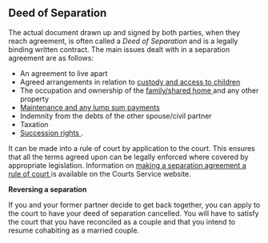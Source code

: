 ##  Deed of Separation

The actual document drawn up and signed by both parties, when they reach
agreement, is often called a _Deed of Separation_ and is a legally binding
written contract. The main issues dealt with in a separation agreement are as
follows:

  * An agreement to live apart 
  * Agreed arrangements in relation to [ custody and access to children ](/en/birth-family-relationships/separation-and-divorce/separation-and-divorce-children/)
  * The occupation and ownership of the [ family/shared home ](/en/birth-family-relationships/separation-and-divorce/family-and-shared-home/) and any other property 
  * [ Maintenance and any lump sum payments ](/en/birth-family-relationships/separation-and-divorce/maintenance-orders-and-agreements/)
  * Indemnity from the debts of the other spouse/civil partner 
  * Taxation 
  * [ Succession rights ](/en/birth-family-relationships/separation-and-divorce/succession/) . 

It can be made into a rule of court by application to the court. This ensures
that all the terms agreed upon can be legally enforced where covered by
appropriate legislation. Information on [ making a separation agreement a rule
of court ](https://www.courts.ie/judicial-separation) is available on the
Courts Service website.

**Reversing a separation**

If you and your former partner decide to get back together, you can apply to
the court to have your deed of separation cancelled. You will have to satisfy
the court that you have reconciled as a couple and that you intend to resume
cohabiting as a married couple.
